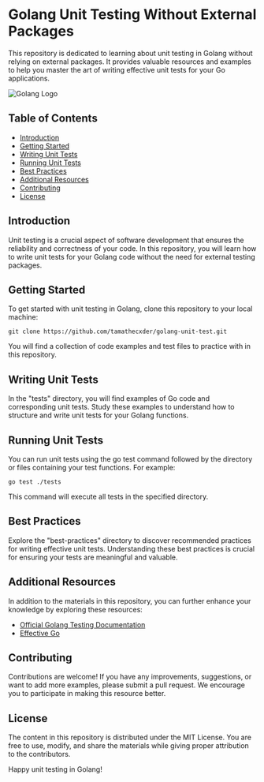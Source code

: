 # Golang Unit Testing Without External Packages

This repository is dedicated to learning about unit testing in Golang without relying on external packages. It provides valuable resources and examples to help you master the art of writing effective unit tests for your Go applications.

![Golang Logo](https://golang.org/doc/gopher/gophercolor.png)

## Table of Contents

- [Introduction](#introduction)
- [Getting Started](#getting-started)
- [Writing Unit Tests](#writing-unit-tests)
- [Running Unit Tests](#running-unit-tests)
- [Best Practices](#best-practices)
- [Additional Resources](#additional-resources)
- [Contributing](#contributing)
- [License](#license)

## Introduction

Unit testing is a crucial aspect of software development that ensures the reliability and correctness of your code. In this repository, you will learn how to write unit tests for your Golang code without the need for external testing packages.

## Getting Started

To get started with unit testing in Golang, clone this repository to your local machine:

```shell
git clone https://github.com/tamathecxder/golang-unit-test.git
```
You will find a collection of code examples and test files to practice with in this repository.

## Writing Unit Tests

In the "tests" directory, you will find examples of Go code and corresponding unit tests. Study these examples to understand how to structure and write unit tests for your Golang functions.

## Running Unit Tests

You can run unit tests using the go test command followed by the directory or files containing your test functions. For example:

```shell
go test ./tests
```

This command will execute all tests in the specified directory.

## Best Practices

Explore the "best-practices" directory to discover recommended practices for writing effective unit tests. Understanding these best practices is crucial for ensuring your tests are meaningful and valuable.

## Additional Resources

In addition to the materials in this repository, you can further enhance your knowledge by exploring these resources:

* [Official Golang Testing Documentation](https://pkg.go.dev/testing)
* [Effective Go](https://go.dev/doc/effective_go)

## Contributing

Contributions are welcome! If you have any improvements, suggestions, or want to add more examples, please submit a pull request. We encourage you to participate in making this resource better.

## License

The content in this repository is distributed under the MIT License. You are free to use, modify, and share the materials while giving proper attribution to the contributors.

Happy unit testing in Golang!